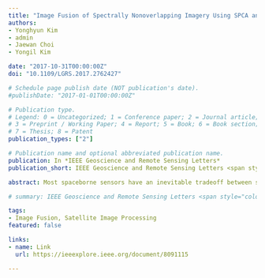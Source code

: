 ```yaml
---
title: "Image Fusion of Spectrally Nonoverlapping Imagery Using SPCA and MTF-based Filters"
authors:
- Yonghyun Kim
- admin
- Jaewan Choi
- Yongil Kim

date: "2017-10-31T00:00:00Z"
doi: "10.1109/LGRS.2017.2762427"

# Schedule page publish date (NOT publication's date).
#publishDate: "2017-01-01T00:00:00Z"

# Publication type.
# Legend: 0 = Uncategorized; 1 = Conference paper; 2 = Journal article;
# 3 = Preprint / Working Paper; 4 = Report; 5 = Book; 6 = Book section;
# 7 = Thesis; 8 = Patent
publication_types: ["2"]

# Publication name and optional abbreviated publication name.
publication: In *IEEE Geoscience and Remote Sensing Letters*
publication_short: IEEE Geoscience and Remote Sensing Letters <span style="color:red;font-style:italic;font-weight:bold;">(2017IF=2.892)</span>

abstract: Most spaceborne sensors have an inevitable tradeoff between spatial and spectral resolutions. This is a typical ill-posed inverse problem in the field of image fusion. To solve this problem, this letter proposes an image fusion method using spatial principal component analysis and modulation transfer function-based filters. The key behind the proposed fusion method is to efficiently estimate the missing spatial details by considering the spatial structures of the low-resolution multispectral (MS) imagery. Also, this letter proposes a newly developed injection gain model to resolve the local and global dissimilarity between panchromatic and MS imageries, which could prevent over- and under-injections. Finally, spatial details, optimized to be injected into the MS images, were constructed and paired with the developed injection gain model to produce high-resolution MS images. Two data sets acquired by WorldView-2 are employed for validation. The experimental results demonstrate that the proposed fusion method generates high-quality imagery in terms of both qualitative and quantitative standards.

# summary: IEEE Geoscience and Remote Sensing Letters <span style="color:red;font-style:italic;font-weight:bold;">(2017IF=2.892)</span>

tags:
- Image Fusion, Satellite Image Processing
featured: false

links:
- name: Link
  url: https://ieeexplore.ieee.org/document/8091115

---
```


